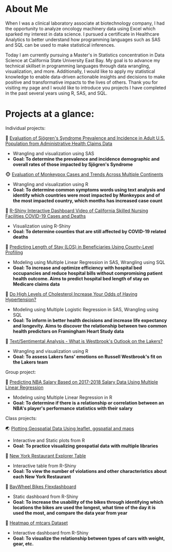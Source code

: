 # About Me

When I was a clinical laboratory associate at biotechnology company, I had the opportunity to analyze oncology machinery data using Excel which sparked my interest in data science.
I pursued a certificate in Healthcare Analytics to better understand how programming languages such as SAS and SQL can be used to make statistical inferences.

Today I am currently pursuing a Master's in Statistics concentration in Data Science at California State University East Bay. My goal is to advance my technical skillset in programming languages through data wrangling, visualization, and more. Additionally, I would like to apply my statistical knowledge to enable data-driven actionable insights and decisions to make positive and transformative impacts to the lives of others. Thank you for visiting my page and I would like to introduce you projects I have completed in the past several years using R, SAS, and SQL.

# Projects at a glance:

Individual projects:

&#x1F440; [Evaluation of Sjögren's Syndrome Prevalence and Incidence in Adult U.S. Population from Administrative Health Claims Data](https://www.github.com/ihnguyen/sjogren)
   - Wrangling and visualization using SAS
   - **Goal: To determine the prevalence and incidence demographic and overall rates of those impacted by Sjögren's Syndrome**

&#x1F435; [Evaluation of Monkeypox Cases and Trends Across Multiple Continents](https://www.github.com/ihnguyen/monkeypox)
   - Wrangling and visualization using R
   - **Goal: To determine common symptoms words using text analysis and identify which countries were most impacted by Monkeypox and of the most impacted country, which months has increased case count**

&#x1F987; [R-Shiny Interactive Dashboard Video of California Skilled Nursing Facilities COVID-19 Cases and Deaths](https://www.youtube.com/watch?v=78uA3t3osOA)
   - Visualization using R-Shiny
   - **Goal: To determine counties that are still affected by COVID-19 related deaths**

&#x1F3E5; [Predicting Length of Stay (LOS) in Beneficiaries Using County-Level Profiling](https://github.com/ihnguyen/SAS_Project2)
   - Modeling using Multiple Linear Regression in SAS, Wrangling using SQL
   - **Goal: To increase and optimize efficiency with hospital bed occupancies and reduce hospital bills without compromising patient health outcome. Aims to predict hospital bed length of stay on Medicare claims data**

&#x1F35F; [Do High Levels of Cholesterol Increase Your Odds of Having Hypertension?](https://github.com/ihnguyen/SAS_Project)
   - Modeling using Multiple Logistic Regression in SAS, Wrangling using SQL
   -  **Goal: To inform in better health decisions and increase life expectancy and longevity. Aims to discover the relationship between two common health predictors on Framingham Heart Study data**

&#x1F3C0; [Text/Sentimental Analysis - What is Westbrook's Outlook on the Lakers?](https://github.com/ihnguyen/sentimentanalysis_lakers)
   - Wrangling and visualization using R
   -  **Goal: To assess Lakers fans' emotions on Russell Westbrook's fit on the Lakers team**



Group project:

&#x1F3C0; [Predicting NBA Salary Based on 2017-2018 Salary Data Using Multiple Linear Regression](https://github.com/ihnguyen/NBASalary)
   - Modeling using Multiple Linear Regression in R
   -  **Goal: To determine if there is a relationship or correlation between an NBA's player's performance statistics with their salary**


Class projects:

&#127759; [Plotting Geospatial Data Using leaflet, ggspatial and maps](https://rpubs.com/ihnguyen/stat651hw3)
   - Interactive and Static plots from R
   -  **Goal: To practice visualizing geospatial data with multiple libraries**

&#x1F3C0; [New York Restaurant Explorer Table](https://rpubs.com/ihnguyen/resviolations)
   - Interactive table from R-Shiny
   -  **Goal: To view the number of violations and other characteristics about each New York Restaurant**

&#x1F3C0; [BayWheel Bikes Flexdashboard](https://rpubs.com/ihnguyen/baywheels)
   - Static dashboard from R-Shiny
   -  **Goal: To increase the usability of the bikes through identifying which locations the bikes are used the longest, what time of the day it is used the most, and compare the data year from year**

&#x1F3C0; [Heatmap of mtcars Dataset](https://rpubs.com/ihnguyen/heatmap)
   - Interactive dashboard from R-Shiny
   -  **Goal: To visualize the relationship between types of cars with weight, gear, etc.**
